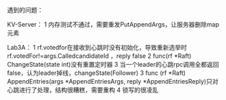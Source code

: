 遇到的问题：

KV-Server：
1 内存测试不通过，需要重发PutAppendArgs，让服务器删除map元素

Lab3A：
1 rf.votedfor在接收到心跳时没有初始化，导致重新选举时rf.votedFor!=args.CalledcandidateId ，reply false
2 func(rf *Raft) ChangeState(state int)没有重置定时器
3 当一个leader的心跳rpc调用全都返回false，认为leader掉线，changeState(Follower)
3 func (rf *Raft) AppendEntries(args *AppendEntriesArgs, reply *AppendEntriesReply)只对心跳进行了处理，结构很糟糕，需要重构
4 锁写的很凌乱